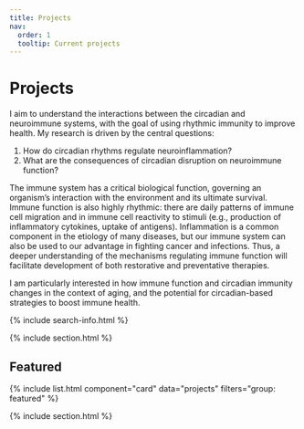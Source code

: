 ```yaml
---
title: Projects
nav:
  order: 1
  tooltip: Current projects
---
```


# <i class="fas fa-projects"></i>Projects

I aim to understand the interactions between the circadian and neuroimmune systems, with the goal of using rhythmic immunity to improve health. My research is driven by the central questions:

<div class="centered-questions">
  <ol>
    <li>How do circadian rhythms regulate neuroinflammation?</li>
    <li>What are the consequences of circadian disruption on neuroimmune function?</li>
  </ol>
</div>
   
The immune system has a critical biological function, governing an organism’s interaction with the environment and its ultimate survival. Immune function is also highly rhythmic: there are daily patterns of immune cell migration and in immune cell reactivity to stimuli (e.g., production of inflammatory cytokines, uptake of antigens). Inflammation is a common component in the etiology of many diseases, but our immune system can also be used to our advantage in fighting cancer and infections. Thus, a deeper understanding of the mechanisms regulating immune function will facilitate development of both restorative and preventative therapies.

I am particularly interested in how immune function and circadian immunity changes in the context of aging, and the potential for circadian-based strategies to boost immune health.

{% include search-info.html %}

{% include section.html %}

## Featured

{% include list.html component="card" data="projects" filters="group: featured" %}

{% include section.html %}

<!-- ## More

{% include list.html component="card" data="projects" filters="group: more" style="small" %} -->
